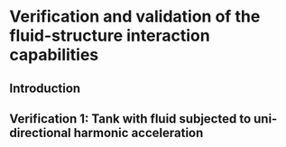# Verification and validation of the fluid-structure interaction capabilities

## Introduction

## Verification 1: Tank with fluid subjected to uni-directional harmonic acceleration
